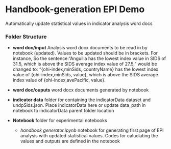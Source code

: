 # Handbook-generation EPI Demo

Automatically update statistical values in indicator analysis word docs

### Folder Structure
- **word doc/input** Analysis word docx documents to be read in by notebook (updated). Values to be updated should be in brackets. For instance, So the sentence:“Anguilla has the lowest index value in SIDS of 31.5, which is above the SIDS average index value of 27.5,” would be changed to: “{ohi-index,minSids, countryName} has the lowest index value of {ohi-index,minSids, value}, which is above the SIDS average index value of {ohi-index,avePacific, value}. 
- **word doc/ouputs** word docx documents generated by notebook

- **indicator data** folder for containing the indicatorData dataset and undpSids.json. Place indicatorData here or update data_path in notebook to indicatorData parent folder location

- **Notebook** folder for experimental notebooks
	- *handbook generator.ipynb* notebook for generating first page of EPI analysis with updated statistical values. Codes for caluclating the values and outputs are defined in the notebook
